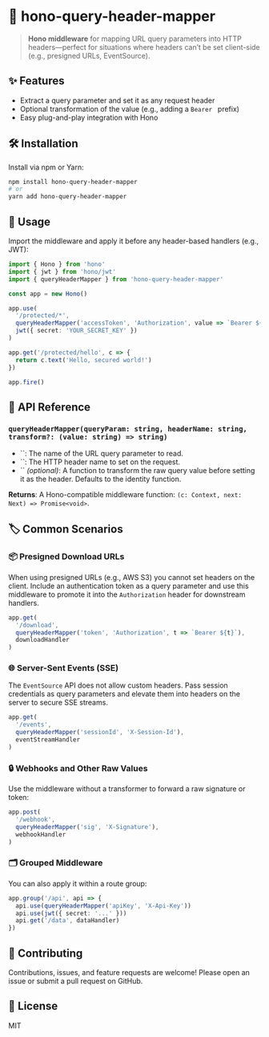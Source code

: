 # 🔗 hono-query-header-mapper

> **Hono middleware** for mapping URL query parameters into HTTP headers—perfect for situations where headers can’t be set client-side (e.g., presigned URLs, EventSource).

## ✨ Features

- Extract a query parameter and set it as any request header
- Optional transformation of the value (e.g., adding a `Bearer ` prefix)
- Easy plug-and-play integration with Hono

## 🛠️ Installation

Install via npm or Yarn:

```bash
npm install hono-query-header-mapper
# or
yarn add hono-query-header-mapper
```

## 🚀 Usage

Import the middleware and apply it before any header-based handlers (e.g., JWT):

```ts
import { Hono } from 'hono'
import { jwt } from 'hono/jwt'
import { queryHeaderMapper } from 'hono-query-header-mapper'

const app = new Hono()

app.use(
  '/protected/*',
  queryHeaderMapper('accessToken', 'Authorization', value => `Bearer ${value}`),
  jwt({ secret: 'YOUR_SECRET_KEY' })
)

app.get('/protected/hello', c => {
  return c.text('Hello, secured world!')
})

app.fire()
```

## 📖 API Reference

### `queryHeaderMapper(queryParam: string, headerName: string, transform?: (value: string) => string)`

- \`\`: The name of the URL query parameter to read.
- \`\`: The HTTP header name to set on the request.
- \`\` *(optional)*: A function to transform the raw query value before setting it as the header. Defaults to the identity function.

**Returns**: A Hono-compatible middleware function: `(c: Context, next: Next) => Promise<void>`.

## 🏷️ Common Scenarios

### 📦 Presigned Download URLs

When using presigned URLs (e.g., AWS S3) you cannot set headers on the client. Include an authentication token as a query parameter and use this middleware to promote it into the `Authorization` header for downstream handlers.

```ts
app.get(
  '/download',
  queryHeaderMapper('token', 'Authorization', t => `Bearer ${t}`),
  downloadHandler
)
```

### 🌐 Server-Sent Events (SSE)

The `EventSource` API does not allow custom headers. Pass session credentials as query parameters and elevate them into headers on the server to secure SSE streams.

```ts
app.get(
  '/events',
  queryHeaderMapper('sessionId', 'X-Session-Id'),
  eventStreamHandler
)
```

### 🔒 Webhooks and Other Raw Values

Use the middleware without a transformer to forward a raw signature or token:

```ts
app.post(
  '/webhook',
  queryHeaderMapper('sig', 'X-Signature'),
  webhookHandler
)
```

### 🗂️ Grouped Middleware

You can also apply it within a route group:

```ts
app.group('/api', api => {
  api.use(queryHeaderMapper('apiKey', 'X-Api-Key'))
  api.use(jwt({ secret: '...' }))
  api.get('/data', dataHandler)
})
```

## 🤝 Contributing

Contributions, issues, and feature requests are welcome! Please open an issue or submit a pull request on GitHub.

## 📄 License

MIT

